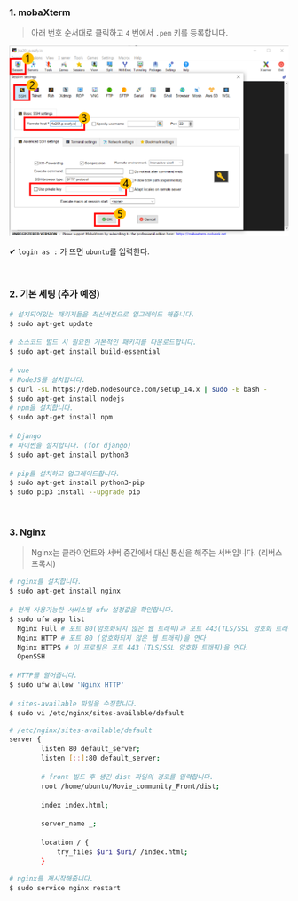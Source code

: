 ### 1. mobaXterm

> 아래 번호 순서대로 클릭하고 `4` 번에서 `.pem` 키를 등록합니다.

![image-20210323134814508](./images/deploy1.png)

✔ `login as :` 가 뜨면 `ubuntu`를 입력한다.

<br/>

### 2. 기본 세팅 (추가 예정)

```bash
# 설치되어있는 패키지들을 최신버전으로 업그레이드 해줍니다.
$ sudo apt-get update

# 소스코드 빌드 시 필요한 기본적인 패키지를 다운로드합니다.
$ sudo apt-get install build-essential

# vue
# NodeJS를 설치합니다.
$ curl -sL https://deb.nodesource.com/setup_14.x | sudo -E bash -
$ sudo apt-get install nodejs
# npm을 설치합니다.
$ sudo apt-get install npm

# Django
# 파이썬을 설치합니다. (for django)
$ sudo apt-get install python3

# pip를 설치하고 업그레이드합니다.
$ sudo apt-get install python3-pip
$ sudo pip3 install --upgrade pip 
```

<br/>

### 3. Nginx

> Nginx는 클라이언트와 서버 중간에서 대신 통신을 해주는 서버입니다. (리버스 프록시)

```bash
# nginx를 설치합니다.
$ sudo apt-get install nginx

# 현재 사용가능한 서비스별 ufw 설정값을 확인합니다.
$ sudo ufw app list
  Nginx Full # 포트 80(암호화되지 않은 웹 트래픽)과 포트 443(TLS/SSL 암호화 트래픽) 모두 연다.
  Nginx HTTP # 포트 80 (암호화되지 않은 웹 트래픽)을 연다
  Nginx HTTPS # 이 프로필은 포트 443 (TLS/SSL 암호화 트래픽)을 연다.
  OpenSSH 
  
# HTTP를 열어줍니다.
$ sudo ufw allow 'Nginx HTTP'

# sites-available 파일을 수정합니다.
$ sudo vi /etc/nginx/sites-available/default
```

```bash
# /etc/nginx/sites-available/default
server {
        listen 80 default_server;
        listen [::]:80 default_server;

		# front 빌드 후 생긴 dist 파일의 경로를 입력합니다. 
        root /home/ubuntu/Movie_community_Front/dist;
     
        index index.html;

        server_name _;

        location / {
            try_files $uri $uri/ /index.html;
        }
```

```bash
# nginx를 재시작해줍니다.
$ sudo service nginx restart
```

<br/>

